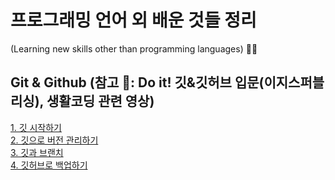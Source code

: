 # 프로그래밍 언어 외 배운 것들 정리
(Learning new skills other than programming languages) 🌼🦋

## Git & Github (참고 📕:  Do it! 깃&깃허브 입문(이지스퍼블리싱), 생활코딩 관련 영상)
[1. 깃 시작하기](https://github.com/Yejin-Carol/DailyPractice/blob/main/Etc./git.md) <br>
[2. 깃으로 버전 관리하기](https://github.com/Yejin-Carol/DailyPractice/blob/main/Etc./git1.md) <br>
[3. 깃과 브랜치](https://github.com/Yejin-Carol/DailyPractice/blob/main/Etc./git2.md) <br>
[4. 깃허브로 백업하기](https://github.com/Yejin-Carol/DailyPractice/blob/main/Etc./git3.md) <br>
